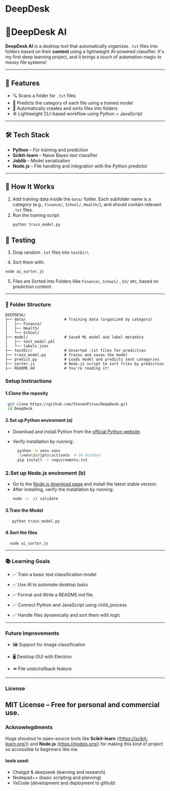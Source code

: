 # DeepDesk

# 🧠DeepDesk AI

**DeepDesk AI** is a desktop tool that automatically organizes `.txt` files into folders based on their **content** using a lightweight AI-powered classifier. It's my first deep learning project, and it brings a touch of automation magic to messy file systems!

---

## 🚀 Features

- 🔍 Scans a folder for `.txt` files
- 🧠 Predicts the category of each file using a trained model
- 📁 Automatically creates and sorts files into folders
- ⚙️ Lightweight CLI-based workflow using Python + JavaScript

---

## 🛠 Tech Stack

- **Python** – For training and prediction
- **Scikit-learn** – Naive Bayes text classifier
- **Joblib** – Model serialization
- **Node.js** – File handling and integration with the Python predictor

---

## 🧪 How It Works

1. Add training data inside the `data/` folder. Each subfolder name is a category (e.g., `Finance/`, `School/`, `Health/`), and should contain relevant `.txt` files.
2. Run the training script:
   ```bash
   python train_model.py

## 🧪 Testing 

3. Drop random `.txt` files into `testDir\`

4.  Sort them with:
  ```bash
  node ai_sorter.js
 ```
5. Files are Sorted into Folders liike `Finance/`, `School/` , `UJ/` etc, based on prediction content.
---

### 📂 Folder Structure 
  
    DEEPDESK/
    ├── data/                 # Training data (organized by category)
    │   ├── Finance/
    │   ├── Health/
    │   └── School/
    ├── model/                # Saved ML model and label metadata
    │   ├── text_model.pkl
    │   └── labels.json
    ├── testDir/              # Unsorted .txt files for prediction
    ├── train_model.py        # Trains and saves the model
    ├── predict.py            # Loads model and predicts text categories
    ├── sorter.js             # Node.js script to sort files by prediction
    ├── README.md             # You're reading it! 

### Setup Instructions

#### 1.Clone the reposity
 ```bash
  git clone https://github.com/StevenPitso/DeepDesk.git
  cd DeepDesk
 ```
#### 2.Set up Python enviroment (a)
- Download and install Python from the [official Python website](https://www.python.org/downloads/).
- Verify installation by running:


  ```bash
    python -m venv venv
    .\venv\Scripts\activate  # On Windows
    pip install -r requirements.txt

### 2.Set up Node.js enviroment (b)

- Go to the [Node.js download page](https://nodejs.org/) and install the latest stable version.
- After installing, verify the installation by running:
  ```bash
  node -v  // validate
#### 3.Train the Model
  ``` bash
     python train_model.py
```
#### 4.Sort the files
  ```bash
    node ai_sorter.js
```
---


### 📚 Learning Goals

- ✅ Train a basic text classification model

- ✅ Use AI to automate desktop tasks

- ✅  Format and Write a README.md file.

- ✅ Connect Python and JavaScript using child_process

- ✅ Handle files dynamically and sort them with logic

---
### Future Improvements

- 🖼 Support for image classification

- 🖥 Desktop GUI with Electron

- ⏪ File undo/rollback feature

---

### License
**MIT License** – Free for personal and commercial use.
---
### Acknowlegdments

Huge shoutout to open-source tools like **Scikit-learn** ((https://scikit-learn.org/)) and **Node.js** (https://nodejs.org/) for making this kind of project so accessible to beginners like me.

#### tools used:

- Chatgpt & deepseek (learning and research)
- Nodepad++ (basic scripting and planning)
- VsCode (development and deployment to github)


